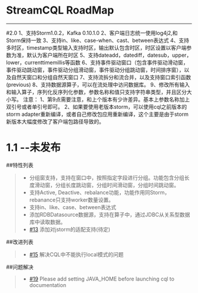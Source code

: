 # StreamCQL RoadMap

------

#2.0
1、支持Storm1.0.2，Kafka 0.10.1.0
2、客户端日志统一使用log4j2,和Storm保持一致
3、支持in、like、case-when、cast、between表达式
4、支持多时区，timestamp类型输入支持时区，输出默认包含时区，时区设置以客户端参数为准，默认为客户端所在时区
5、支持dateadd，datediff，datesub，upper，lower，currenttimemillis等函数
6、支持事件驱动窗口（包含事件驱动滑动窗，事件驱动跳动窗，事件驱动分组滑动窗，事件驱动分组跳动窗，时间排序窗），以及自然天窗口和分组自然天窗口
7、支持流拆分和流合并，以及支持窗口索引函数(previous)
8、支持数据源算子，可以在流处理中访问数据库。
9、修改所有输入和输入算子，序列化反序列化参数，参数名称和值只支持字符串类型，并且区分大小写。
注意：
1、第9点需要注意，和上个版本有少许差异。基本上参数名称加上双引号或者单引号即可。
2、如果要使用老版本storm，可以使用cql之前版本的storm adapter重新编译，或者自己修改包应用重新编译，这个主要是由于storm新版本大幅度修改了客户端包路径导致的。


# 1.1 --未发布
##特性列表
> * 分组窗支持，支持在窗口中，按照指定字段进行分组。功能包含分组长度滑动窗，分组长度跳动窗，分组时间滑动窗，分组时间跳动窗。
> * 支持Active, Deactive、rebalance功能，功能作用同Storm，rebanance只支持worker数量设置。
> * 支持in、like、case、between表达式
> * 添加RDBDatasource数据源，支持在算子中，通过JDBC从关系型数据库中读取数据。
> * [#13][1] 添加对jstorm的适配支持(待定)

##改进列表
> * [#15][2] 解决CQL中不能执行local模式的问题

##问题解决
> * [#19][3] Please add setting JAVA_HOME before launching cql to documentation


[1]: https://github.com/HuaweiBigData/StreamCQL/issues/13
[2]: https://github.com/HuaweiBigData/StreamCQL/issues/15
[3]: https://github.com/HuaweiBigData/StreamCQL/issues/19
